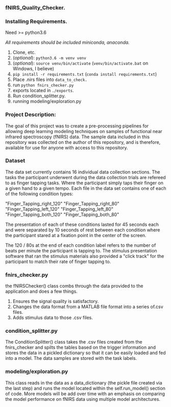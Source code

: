 ### fNIRS_Quality_Checker.

### Installing Requirements.

Need >= python3.6

*All requirements should be included miniconda, anaconda.*

1. Clone, etc.
2. (*optional*): `python3.6 -m venv venv`
3. (*optional*): `source venv/bin/activate` (`venv/bin/activate.bat` on Windows, I believe)
4. `pip install -r requirements.txt` (`conda install requirements.txt`)
5. Place .nirs files into `data_to_check.`
6. run `python fnirs_checker.py`
7. exports located in `./exports`.
8. Run condition_splitter.py.
9. running modeling/exploration.py

### Project Description:

The goal of this project was to create a pre-processing pipelines for allowing deep learning modeling techniques on samples of functional near infrared spectroscopy (fNIRS) data. The sample data included in this repository was collected on the author of this repository, and is therefore, available for use for anyone with access to this repository.

### Dataset

The data set currently contains 16 individual data collection sections. The tasks the participant underwent during the data collection trials are refereed to as finger tapping tasks. Where the participant simply taps their finger on a given hand to a given tempo. Each file in the data set contains one of each of the following condition types:

"Finger_Tapping_right_120"
"Finger_Tapping_right_80"
"Finger_Tapping_left_120"
"Finger_Tapping_left_80"
"Finger_Tapping_both_120"
"Finger_Tapping_both_80"

The presentation of each of these conditions lasted for 45 seconds each and were separated by 10 seconds of rest between each condition where the participant stared at a fixation point in the center of the screen.

The 120 / 80s at the end of each condition label refers to the number of beats per minute the participant is tapping to. The stimulus presentation software that ran the stimulus materials also provided a "click track" for the participant to match their rate of finger tapping to.

### fnirs_checker.py

the fNIRSChecker() class combs through the data provided to the application and does a few things.

1. Ensures the signal quality is satisfactory.
2. Changes the data format from a MATLAB file format into a series of.csv files.
3. Adds stimulus data to those .csv files.

### condition_splitter.py

The ConditionSplitter() class takes the .csv files created from the fnirs_checker and spilts the tables based on the trigger information and stores the data in a pickled dictionary so that it can be easily loaded and fed into a model. The data samples are stored with the task labels.

### modeling/exploration.py

This class reads in the data as a data_dictionary (the pickle file created via the last step) and runs the model located within the self.run_model() section of code. More models will be add over time with an emphasis on comparing the model performance on fNIRS data using multiple model architectures.
